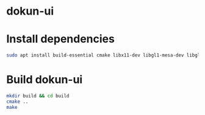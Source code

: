 # dokun-ui

# Install dependencies
```bash
sudo apt install build-essential cmake libx11-dev libgl1-mesa-dev libglu1-mesa-dev libvulkan-dev libglfw3-dev libopenal-dev
```

# Build dokun-ui
```bash
mkdir build && cd build
cmake ..
make
```

[//]: # (git checkout -b dev)
[//]: # (git add cmake/ external/ include/ src/ CMakeLists.txt README.md)
[//]: # (git commit -m"...")
[//]: # (git push -u origin dev)
